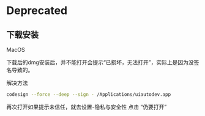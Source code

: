 # Deprecated

## 下载安装

MacOS

下载后的dmg安装后，并不能打开会提示“已损坏，无法打开”，实际上是因为没签名导致的。

解决方法

```sh
codesign --force --deep --sign - /Applications/uiautodev.app
```

再次打开如果提示未信任，就去设置-隐私与安全性 点击 “仍要打开”
